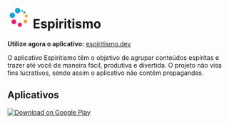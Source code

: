  <img alt="Espiritismo" src="https://github.com/LVCarnevalli/Espiritismo/raw/master/assets/images/Icon.png" height="50"> Espiritismo
======================

**Utilize agora o aplicativo:** [espiritismo.dev](https://espiritismo.dev/)

O aplicativo Espiritismo têm o objetivo de agrupar conteúdos espíritas e trazer até você de maneira fácil, produtiva e divertida. O projeto não visa fins lucrativos, sendo assim o aplicativo não contêm propagandas.

## Aplicativos

<a href="https://play.google.com/store/apps/details?id=br.verdi.espiritismo">
  <img alt="Download on Google Play" src="https://play.google.com/intl/en_us/badges/images/badge_new.png" height=43>
</a>
